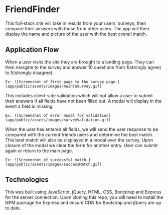 # FriendFinder

This full-stack site will take in results from your users' surveys, then compare their answers with those from other users. The app will then display the name and picture of the user with the best overall match.

## Application Flow

When a user visits the site they are brought to a landing page. They can then navigate to the survey and answer 10 questions from 1(strongly agree) to 5(strongly disagree). 

    Ex: ![Screenshot of first page to the survey page.](app/public/assets/images/mainToSurvey.gif)

This includes client-side validation which will not allow a user to submit their answers if all fields have not been filled out. A modal will display in the event a field is missing:

    Ex: ![Screenshot of error modal for validation](app/public/assets/images/surveyValidation.gif)

When the user has entered all fields, we will send the user response to be compared with the current friends users and determine the best match. This best match will also be displayed in a modal over the survey. Upon closure of the modal we clear the form for another entry. User can submit again or return to the main page.

    Ex: ![Screenshot of successful match.](app/public/assets/images/successMatch.gif)

## Technologies

This was built using JavaScript, jQuery, HTML, CSS, Bootstrap and Express for the server connection. Upon cloning this repo, you will need to install the NPM package for Express and ensure CDN for Bootstrap and jQuery are up to date.

